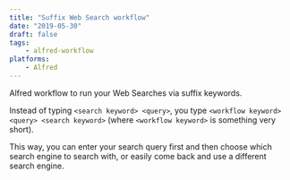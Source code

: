 ```yaml
---
title: "Suffix Web Search workflow"
date: "2019-05-30"
draft: false
tags:
    - alfred-workflow
platforms:
    - Alfred
---
```


Alfred workflow to run your Web Searches via suffix keywords.

<!--more-->

Instead of typing `<search keyword> <query>`, you type
`<workflow keyword> <query> <search keyword>` (where
`<workflow keyword>` is something very short).

This way, you can enter your search query first and then choose
which search engine to search with, or easily come back and
use a different search engine.
